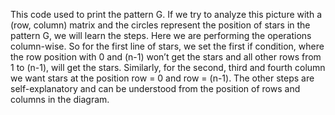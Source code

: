 This code used to print the pattern G.
If we try to analyze this picture with a (row, column) matrix and the circles represent the position of stars in the pattern G, we will learn the steps. Here we are performing the operations column-wise. 
So for the first line of stars, we set the first if condition, where the row position with 0 and (n-1) won’t get the stars and all other rows from 1 to (n-1), will get the stars. 
Similarly, for the second, third and fourth column we want stars at the position row = 0 and row = (n-1). 
The other steps are self-explanatory and can be understood from the position of rows and columns in the diagram.
